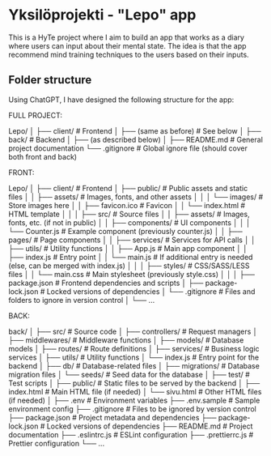 # Yksilöprojekti - "Lepo" app

This is a HyTe project where I aim to build an app that works as a diary where users can input about their mental state. The idea is that the app recommend mind training techniques to the users based on their inputs.

## Folder structure

Using ChatGPT, I have designed the following structure for the app:

FULL PROJECT:

Lepo/
│
├── client/                  # Frontend
│   ├── (same as before)     # See below
│
├── back/                    # Backend
│   ├── (as described below)
│
├── README.md                # General project documentation
└── .gitignore               # Global ignore file (should cover both front and back)



FRONT:

Lepo/
│
├── client/                      # Frontend
│   ├── public/                  # Public assets and static files
│   │   ├── assets/              # Images, fonts, and other assets
│   │   │   └── images/          # Store images here
│   │   ├── favicon.ico          # Favicon
│   │   └── index.html           # HTML template
│   │
│   ├── src/                     # Source files
│   │   ├── assets/              # Images, fonts, etc. (if not in public)
│   │   ├── components/          # UI components
│   │   │   └── Counter.js       # Example component (previously counter.js)
│   │   ├── pages/               # Page components
│   │   ├── services/            # Services for API calls
│   │   ├── utils/               # Utility functions
│   │   ├── App.js               # Main app component
│   │   ├── index.js             # Entry point
│   │   └── main.js              # If additional entry is needed (else, can be merged with index.js)
│   │
│   ├── styles/                  # CSS/SASS/LESS files
│   │   └── main.css             # Main stylesheet (previously style.css)
│   │
│   ├── package.json             # Frontend dependencies and scripts
│   ├── package-lock.json        # Locked versions of dependencies
│   └── .gitignore               # Files and folders to ignore in version control
│
└── ...

BACK:

back/
│
├── src/                     # Source code
│   ├── controllers/         # Request managers
│   ├── middlewares/         # Middleware functions
│   ├── models/              # Database models
│   ├── routes/              # Route definitions
│   ├── services/            # Business logic services
│   ├── utils/               # Utility functions
│   └── index.js             # Entry point for the backend
│
├── db/                      # Database-related files
│   ├── migrations/          # Database migration files
│   └── seeds/               # Seed data for the database
│
├── test/                    # Test scripts
│
├── public/                  # Static files to be served by the backend
│   ├── index.html           # Main HTML file (if needed)
│   └── sivu.html            # Other HTML files (if needed)
│
├── .env                     # Environment variables
├── .env.sample              # Sample environment config
├── .gitignore               # Files to be ignored by version control
├── package.json             # Project metadata and dependencies
├── package-lock.json        # Locked versions of dependencies
├── README.md                # Project documentation
├── .eslintrc.js             # ESLint configuration
├── .prettierrc.js           # Prettier configuration
└── ...
